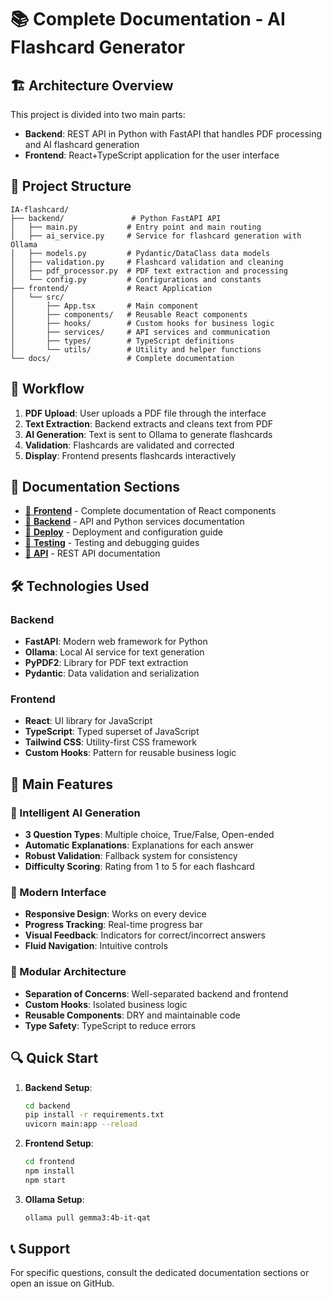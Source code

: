 # 📚 Complete Documentation - AI Flashcard Generator

## 🏗️ Architecture Overview

This project is divided into two main parts:
- **Backend**: REST API in Python with FastAPI that handles PDF processing and AI flashcard generation
- **Frontend**: React+TypeScript application for the user interface

## 📂 Project Structure

```
IA-flashcard/
├── backend/               # Python FastAPI API
│   ├── main.py           # Entry point and main routing
│   ├── ai_service.py     # Service for flashcard generation with Ollama
│   ├── models.py         # Pydantic/DataClass data models
│   ├── validation.py     # Flashcard validation and cleaning
│   ├── pdf_processor.py  # PDF text extraction and processing
│   └── config.py         # Configurations and constants
├── frontend/             # React Application
│   └── src/
│       ├── App.tsx       # Main component
│       ├── components/   # Reusable React components
│       ├── hooks/        # Custom hooks for business logic
│       ├── services/     # API services and communication
│       ├── types/        # TypeScript definitions
│       └── utils/        # Utility and helper functions
└── docs/                 # Complete documentation
```

## 🔄 Workflow

1. **PDF Upload**: User uploads a PDF file through the interface
2. **Text Extraction**: Backend extracts and cleans text from PDF
3. **AI Generation**: Text is sent to Ollama to generate flashcards
4. **Validation**: Flashcards are validated and corrected
5. **Display**: Frontend presents flashcards interactively

## 📖 Documentation Sections

- [📱 **Frontend**](./frontend.md) - Complete documentation of React components
- [🔧 **Backend**](./backend.md) - API and Python services documentation
- [🚀 **Deploy**](./deployment.md) - Deployment and configuration guide
- [🧪 **Testing**](./testing.md) - Testing and debugging guides
- [🔄 **API**](./api.md) - REST API documentation

## 🛠️ Technologies Used

### Backend
- **FastAPI**: Modern web framework for Python
- **Ollama**: Local AI service for text generation
- **PyPDF2**: Library for PDF text extraction
- **Pydantic**: Data validation and serialization

### Frontend
- **React**: UI library for JavaScript
- **TypeScript**: Typed superset of JavaScript
- **Tailwind CSS**: Utility-first CSS framework
- **Custom Hooks**: Pattern for reusable business logic

## 🎯 Main Features

### 🤖 Intelligent AI Generation
- **3 Question Types**: Multiple choice, True/False, Open-ended
- **Automatic Explanations**: Explanations for each answer
- **Robust Validation**: Fallback system for consistency
- **Difficulty Scoring**: Rating from 1 to 5 for each flashcard

### 🎨 Modern Interface
- **Responsive Design**: Works on every device
- **Progress Tracking**: Real-time progress bar
- **Visual Feedback**: Indicators for correct/incorrect answers
- **Fluid Navigation**: Intuitive controls

### 🔧 Modular Architecture
- **Separation of Concerns**: Well-separated backend and frontend
- **Custom Hooks**: Isolated business logic
- **Reusable Components**: DRY and maintainable code
- **Type Safety**: TypeScript to reduce errors

## 🔍 Quick Start

1. **Backend Setup**:
   ```bash
   cd backend
   pip install -r requirements.txt
   uvicorn main:app --reload
   ```

2. **Frontend Setup**:
   ```bash
   cd frontend
   npm install
   npm start
   ```

3. **Ollama Setup**:
   ```bash
   ollama pull gemma3:4b-it-qat
   ```

## 📞 Support

For specific questions, consult the dedicated documentation sections or open an issue on GitHub. 